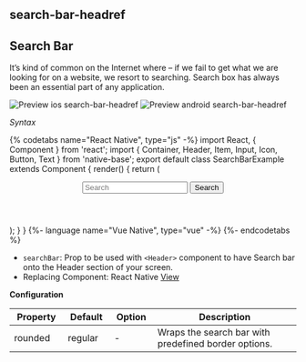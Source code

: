 ## search-bar-headref
## Search Bar

It’s kind of common on the Internet where – if we fail to get what we are looking for on a website, we resort to searching. Search box has always been an essential part of any application.

![Preview ios search-bar-headref](https://github.com/GeekyAnts/NativeBase-KitchenSink/raw/v2.6.1/screenshots/ios/searchbar.png)
![Preview android search-bar-headref](https://github.com/GeekyAnts/NativeBase-KitchenSink/raw/v2.6.1/screenshots/android/searchbar.png)

*Syntax*

{% codetabs name="React Native", type="js" -%}
import React, { Component } from 'react';
import { Container, Header, Item, Input, Icon, Button, Text } from 'native-base';
export default class SearchBarExample extends Component {
  render() {
    return (
      <Container>
        <Header searchBar rounded>
          <Item>
            <Icon name="ios-search" />
            <Input placeholder="Search" />
            <Icon name="ios-people" />
          </Item>
          <Button transparent>
            <Text>Search</Text>
          </Button>
        </Header>
      </Container>
    );
  }
}
{%- language name="Vue Native", type="vue" -%}
<template>
  <nb-container>
    <nb-header searchBar rounded>
      <nb-item>
        <nb-icon active name="search" />
        <nb-input placeholder="Search" />
        <nb-icon active name="people" />
      </nb-item>
      <nb-button transparent>
        <nb-text>Search</nb-text>
      </nb-button>
    </nb-header>
  </nb-container>
</template>
{%- endcodetabs %}
<br />

* <code>searchBar</code>: Prop to be used with <code>&lt;Header></code> component to have Search bar onto the Header section of your screen.
* Replacing Component: React Native [View](https://facebook.github.io/react-native/docs/view.html)



**Configuration**
<table class = "table table-bordered">
        <thead>
            <tr>
                <th>Property</th>
                <th>Default</th>
                <th>Option</th>
                <th width="50%">Description</th>
            </tr>
        </thead>
        <tbody>
            <tr>
                <td>rounded</td>
                <td>regular</td>
                <td> - </td>
                <td>
                    Wraps the search bar with predefined border options.
                </td>
            </tr>
        </tbody>
    </table>
    <p>
    <div id="" class="mobileDevice" style="background: url(&quot;https://docs.nativebase.io/docs/assets/iosphone.png&quot;) no-repeat; padding: 63px 20px 100px 15px; width: 292px; height: 600px;margin:0 auto;float:none;">
        <img src="https://github.com/GeekyAnts/NativeBase-KitchenSink/raw/v2.6.1/screenshots/ios/searchbar.png" alt="" style="display:block !important" />
    </div>
</p>
    <br />
